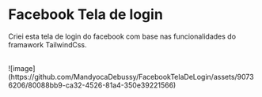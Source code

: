 <h1>Facebook Tela de login</h1>

<p id="description">Criei esta tela de login do facebook com base nas funcionalidades do framawork TailwindCss.</p>
<br>
![image](https://github.com/MandyocaDebussy/FacebookTelaDeLogin/assets/90736206/80088bb9-ca32-4526-81a4-350e39221566)

